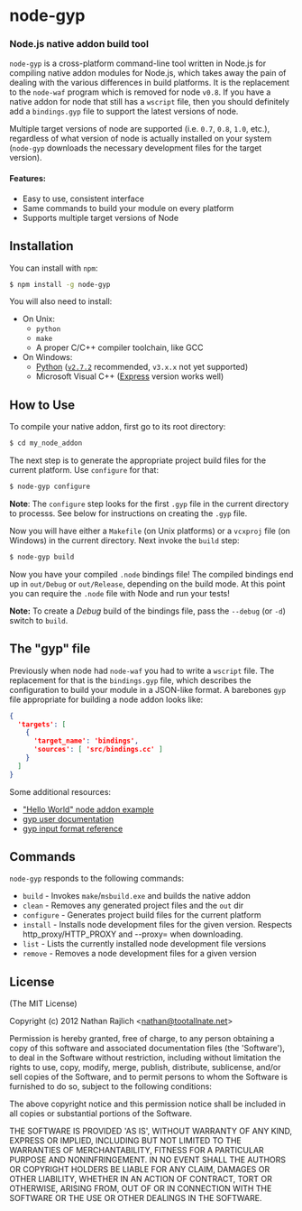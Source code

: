 node-gyp
=========
### Node.js native addon build tool

`node-gyp` is a cross-platform command-line tool written in Node.js for compiling
native addon modules for Node.js, which takes away the pain of dealing with the
various differences in build platforms. It is the replacement to the `node-waf`
program which is removed for node `v0.8`. If you have a native addon for node that
still has a `wscript` file, then you should definitely add a `bindings.gyp` file
to support the latest versions of node.

Multiple target versions of node are supported (i.e. `0.7`, `0.8`, `1.0`, etc.),
regardless of what version of node is actually installed on your system
(`node-gyp` downloads the necessary development files for the target version).

#### Features:

 * Easy to use, consistent interface
 * Same commands to build your module on every platform
 * Supports multiple target versions of Node


Installation
------------

You can install with `npm`:

``` bash
$ npm install -g node-gyp
```

You will also need to install:

  * On Unix:
    * `python`
    * `make`
    * A proper C/C++ compiler toolchain, like GCC
  * On Windows:
    * [Python][windows-python] ([`v2.7.2`][windows-python-v2.7.2] recommended, `v3.x.x` not yet supported)
    * Microsoft Visual C++ ([Express][msvc] version works well)

How to Use
----------

To compile your native addon, first go to its root directory:

``` bash
$ cd my_node_addon
```

The next step is to generate the appropriate project build files for the current
platform. Use `configure` for that:

``` bash
$ node-gyp configure
```

__Note__: The `configure` step looks for the first `.gyp` file in the current
directory to processs. See below for instructions on creating the `.gyp` file.

Now you will have either a `Makefile` (on Unix platforms) or a
`vcxproj` file (on Windows) in the current directory. Next invoke the `build`
step:

``` bash
$ node-gyp build
```

Now you have your compiled `.node` bindings file! The compiled bindings end up in
`out/Debug` or `out/Release`, depending on the build mode. At this point you can
require the `.node` file with Node and run your tests!

__Note:__ To create a _Debug_ build of the bindings file, pass the `--debug` (or
`-d`) switch to `build`.


The "gyp" file
--------------

Previously when node had `node-waf` you had to write a `wscript` file. The
replacement for that is the `bindings.gyp` file, which describes the configuration
to build your module in a JSON-like format. A barebones `gyp` file appropriate for
building a node addon looks like:

``` json
{
  'targets': [
    {
      'target_name': 'bindings',
      'sources': [ 'src/bindings.cc' ]
    }
  ]
}
```

Some additional resources:

 * ["Hello World" node addon example](https://github.com/joyent/node/tree/master/test/addons/hello-world)
 * [gyp user documentation](http://code.google.com/p/gyp/wiki/GypUserDocumentation)
 * [gyp input format reference](http://code.google.com/p/gyp/wiki/InputFormatReference)


Commands
--------

`node-gyp` responds to the following commands:

 * `build` - Invokes `make`/`msbuild.exe` and builds the native addon
 * `clean` - Removes any generated project files and the `out` dir
 * `configure` - Generates project build files for the current platform
 * `install` - Installs node development files for the given version.  Respects http_proxy/HTTP_PROXY and --proxy=<proxyurl> when downloading.
 * `list` - Lists the currently installed node development file versions
 * `remove` - Removes a node development files for a given version


License
-------

(The MIT License)

Copyright (c) 2012 Nathan Rajlich &lt;nathan@tootallnate.net&gt;

Permission is hereby granted, free of charge, to any person obtaining
a copy of this software and associated documentation files (the
'Software'), to deal in the Software without restriction, including
without limitation the rights to use, copy, modify, merge, publish,
distribute, sublicense, and/or sell copies of the Software, and to
permit persons to whom the Software is furnished to do so, subject to
the following conditions:

The above copyright notice and this permission notice shall be
included in all copies or substantial portions of the Software.

THE SOFTWARE IS PROVIDED 'AS IS', WITHOUT WARRANTY OF ANY KIND,
EXPRESS OR IMPLIED, INCLUDING BUT NOT LIMITED TO THE WARRANTIES OF
MERCHANTABILITY, FITNESS FOR A PARTICULAR PURPOSE AND NONINFRINGEMENT.
IN NO EVENT SHALL THE AUTHORS OR COPYRIGHT HOLDERS BE LIABLE FOR ANY
CLAIM, DAMAGES OR OTHER LIABILITY, WHETHER IN AN ACTION OF CONTRACT,
TORT OR OTHERWISE, ARISING FROM, OUT OF OR IN CONNECTION WITH THE
SOFTWARE OR THE USE OR OTHER DEALINGS IN THE SOFTWARE.


[windows-python]: http://www.python.org/getit/windows
[windows-python-v2.7.2]: http://www.python.org/download/releases/2.7.2#download
[msvc]: http://www.microsoft.com/visualstudio/en-us/products/2010-editions/visual-cpp-express
[node-bindings]: https://github.com/TooTallNate/node-bindings
